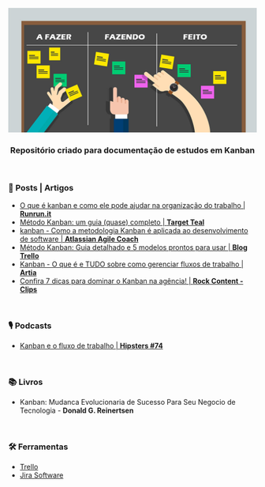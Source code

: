 <div align="center">
 
 ![Kanban](images/header-readme.jpg)

 ### Repositório criado para documentação de estudos em Kanban
  
</div>

<br>

### 📰 Posts | Artigos

+ [O que é kanban e como ele pode ajudar na organização do trabalho | **Runrun.it**](https://blog.runrun.it/o-que-e-kanban/)
+ [Método Kanban: um guia (quase) completo | **Target Teal**](https://targetteal.com/pt/blog/metodo-kanban/)
+ [kanban - Como a metodologia Kanban é aplicada ao desenvolvimento de software | **Atlassian Agile Coach**](https://www.atlassian.com/br/agile)
+ [Método Kanban: Guia detalhado e 5 modelos prontos para usar | **Blog Trello**](https://blog.trello.com/br/metodo-kanban)
+ [Kanban - O que é e TUDO sobre como gerenciar fluxos de trabalho | **Artia**](https://artia.com/kanban/)
+ [Confira 7 dicas para dominar o Kanban na agência! | **Rock Content - Clips**](https://rockcontent.com/br/blog/dicas-para-kanban/)

<br>

### 🎙️ Podcasts

+ [Kanban e o fluxo de trabalho | **Hipsters #74**](https://cursos.alura.com.br/hipsterstech-kanban-e-o-fluxo-de-trabalho-hipsters-74-a512)

<br>

### 📚 Livros
 
+ Kanban: Mudanca Evolucionaria de Sucesso Para Seu Negocio de Tecnologia - **Donald G. Reinertsen**

<br>

### 🛠️ Ferramentas

+ [Trello](https://trello.com/pt-BR)
+ [Jira Software](https://trello.com/pt-BR)
